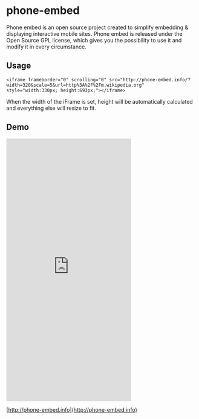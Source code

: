 phone-embed
============

Phone embed is an open source project created to simplify embedding & displaying interactive mobile sites. Phone embed is released under the Open Source GPL license, which gives you the possibility to use it and modify it in every circumstance. 

Usage
-----
````
<iframe frameborder="0" scrolling="0" src="http://phone-embed.info/?width=320&scale=5&url=http%3A%2F%2Fm.wikipedia.org" style="width:330px; height:693px;"></iframe>
````
When the width of the iFrame is set, height will be automatically calculated and everything else will resize to fit.

Demo
----

<iframe frameborder="0" scrolling="0" src="http://phone-embed.info/?width=320&scale=5&url=http%3A%2F%2Fm.wikipedia.org" style="width:330px; height:693px;"></iframe>

[http://phone-embed.info](http://phone-embed.info)
